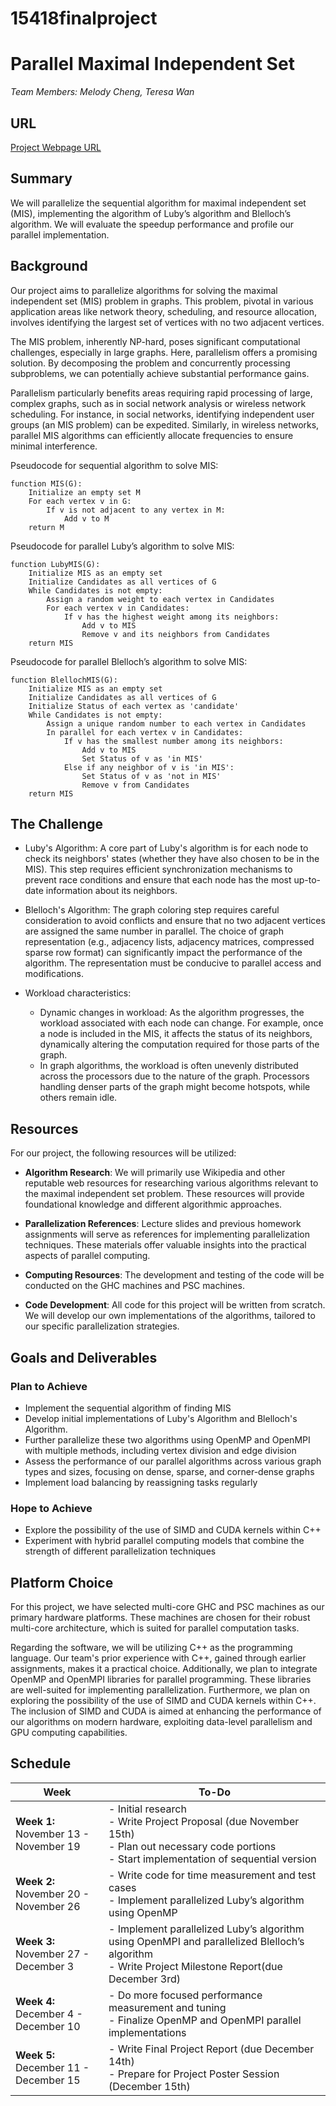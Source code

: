 # 15418finalproject

# Parallel Maximal Independent Set
*Team Members: Melody Cheng, Teresa Wan*

## URL
[Project Webpage URL](https://lexinch.github.io/15418finalproject/)

## Summary
We will parallelize the sequential algorithm for maximal independent set (MIS), implementing the algorithm of Luby’s algorithm and Blelloch’s algorithm. We will evaluate the speedup performance and profile our parallel implementation.

## Background
Our project aims to parallelize algorithms for solving the maximal independent set (MIS) problem in graphs. This problem, pivotal in various application areas like network theory, scheduling, and resource allocation, involves identifying the largest set of vertices with no two adjacent vertices.

The MIS problem, inherently NP-hard, poses significant computational challenges, especially in large graphs. Here, parallelism offers a promising solution. By decomposing the problem and concurrently processing subproblems, we can potentially achieve substantial performance gains.

Parallelism particularly benefits areas requiring rapid processing of large, complex graphs, such as in social network analysis or wireless network scheduling. For instance, in social networks, identifying independent user groups (an MIS problem) can be expedited. Similarly, in wireless networks, parallel MIS algorithms can efficiently allocate frequencies to ensure minimal interference.

Pseudocode for sequential algorithm to solve MIS:
```
function MIS(G):
    Initialize an empty set M
    For each vertex v in G:
        If v is not adjacent to any vertex in M:
            Add v to M
    return M
```
Pseudocode for parallel Luby’s algorithm to solve MIS:
```
function LubyMIS(G):
    Initialize MIS as an empty set
    Initialize Candidates as all vertices of G
    While Candidates is not empty:
        Assign a random weight to each vertex in Candidates
        For each vertex v in Candidates:
            If v has the highest weight among its neighbors:
                Add v to MIS
                Remove v and its neighbors from Candidates
    return MIS

```
Pseudocode for parallel Blelloch’s algorithm to solve MIS:
```
function BlellochMIS(G):
    Initialize MIS as an empty set
    Initialize Candidates as all vertices of G
    Initialize Status of each vertex as 'candidate'
    While Candidates is not empty:
        Assign a unique random number to each vertex in Candidates
        In parallel for each vertex v in Candidates:
            If v has the smallest number among its neighbors:
                Add v to MIS
                Set Status of v as 'in MIS'
            Else if any neighbor of v is 'in MIS':
                Set Status of v as 'not in MIS'
                Remove v from Candidates
    return MIS

```


## The Challenge
- Luby's Algorithm: A core part of Luby's algorithm is for each node to check its neighbors' states (whether they have also chosen to be in the MIS). This step requires efficient synchronization mechanisms to prevent race conditions and ensure that each node has the most up-to-date information about its neighbors.

- Blelloch's Algorithm: The graph coloring step requires careful consideration to avoid conflicts and ensure that no two adjacent vertices are assigned the same number in parallel.
The choice of graph representation (e.g., adjacency lists, adjacency matrices, compressed sparse row format) can significantly impact the performance of the algorithm. The representation must be conducive to parallel access and modifications.

- Workload characteristics:

    - Dynamic changes in workload: As the algorithm progresses, the workload associated with each node can change. For example, once a node is included in the MIS, it affects the status of its neighbors, dynamically altering the computation required for those parts of the graph.
    - In graph algorithms, the workload is often unevenly distributed across the processors due to the nature of the graph. Processors handling denser parts of the graph might become hotspots, while others remain idle.


## Resources
For our project, the following resources will be utilized:

- **Algorithm Research**: We will primarily use Wikipedia and other reputable web resources for researching various algorithms relevant to the maximal independent set problem. These resources will provide foundational knowledge and different algorithmic approaches.

- **Parallelization References**: Lecture slides and previous homework assignments will serve as references for implementing parallelization techniques. These materials offer valuable insights into the practical aspects of parallel computing.

- **Computing Resources**: The development and testing of the code will be conducted on the GHC machines and PSC machines.

- **Code Development**: All code for this project will be written from scratch. We will develop our own implementations of the algorithms, tailored to our specific parallelization strategies.



## Goals and Deliverables
### Plan to Achieve
- Implement the sequential algorithm of finding MIS
- Develop initial implementations of Luby's Algorithm and Blelloch's Algorithm.
- Further parallelize these two algorithms using OpenMP and OpenMPI with multiple methods, including vertex division and edge division
- Assess the performance of our parallel algorithms across various graph types and sizes, focusing on dense, sparse, and corner-dense graphs
- Implement load balancing by reassigning tasks regularly

### Hope to Achieve
- Explore the possibility of the use of SIMD and CUDA kernels within C++
- Experiment with hybrid parallel computing models that combine the strength of different parallelization techniques

## Platform Choice
For this project, we have selected multi-core GHC and PSC machines as our primary hardware platforms. These machines are chosen for their robust multi-core architecture, which is suited for parallel computation tasks.

Regarding the software, we will be utilizing C++ as the programming language. Our team's prior experience with C++, gained through earlier assignments, makes it a practical choice. Additionally, we plan to integrate OpenMP and OpenMPI libraries for parallel programming. These libraries are well-suited for implementing parallelization. Furthermore, we plan on exploring the possibility of the use of SIMD and CUDA kernels within C++. The inclusion of SIMD and CUDA is aimed at enhancing the performance of our algorithms on modern hardware, exploiting data-level parallelism and GPU computing capabilities. 

## Schedule


| Week         | To-Do                                                        |
|--------------|--------------------------------------------------------------|
| **Week 1:**<br>November 13 - November 19 |- Initial research<br>- Write Project Proposal (due November 15th)<br>- Plan out necessary code portions<br>- Start implementation of sequential version           |
| **Week 2:**<br>November 20 - November 26 | - Write code for time measurement and test cases<br>- Implement parallelized Luby’s algorithm using OpenMP                |
| **Week 3:**<br>November 27 - December 3  | - Implement parallelized Luby’s algorithm using OpenMPI and parallelized Blelloch’s algorithm<br>- Write Project Milestone Report(due December 3rd) |
| **Week 4:**<br>December 4 - December 10  | - Do more focused performance measurement and tuning<br>- Finalize OpenMP and OpenMPI parallel implementations |
| **Week 5:**<br>December 11 - December 15 | - Write Final Project Report (due December 14th)<br>- Prepare for Project Poster Session (December 15th) |


